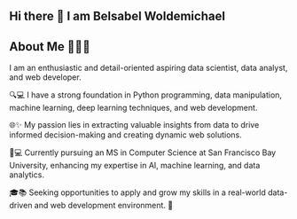 ## Hi there 👋 I am Belsabel Woldemichael 

## About Me 👩🏽‍💻
 I am an enthusiastic and detail-oriented aspiring data scientist, data analyst, and web developer.  

🔍💻 I have a strong foundation in Python programming, data manipulation, machine learning, deep learning techniques, and web development.   

🌐✨ My passion lies in extracting valuable insights from data to drive informed decision-making and creating dynamic web solutions. 

🌟💻 Currently pursuing an MS in Computer Science at San Francisco Bay University, enhancing my expertise in AI, machine learning, and data analytics. 

🎓📚 Seeking opportunities to apply and grow my skills in a real-world data-driven and web development environment. 🚀
